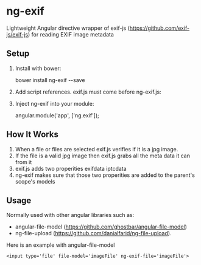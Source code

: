# ng-exif
Lightweight Angular directive wrapper of exif-js (https://github.com/exif-js/exif-js) for reading EXIF image metadata 



Setup
-----

1) Install with bower:

    bower install ng-exif --save

2) Add script references. exif.js must come before ng-exif.js:

    <script src='/bower_components/exif-js/exif.js'></script>
    <script src='/bower_components/ng-exif/ng-exif.js'></script>

3) Inject ng-exif into your module:

    angular.module('app', ['ng.exif']);

How It Works
-----
1. When a file or files are selected exif.js verifies if it is a jpg image.
2. If the file is a valid jpg image then exif.js grabs all the meta data it can from it
3. exif.js adds two properities
    exifdata
    iptcdata
4. ng-exif makes sure that those two properities are added to the parent's scope's models

Usage
-----

Normally used with other angular libraries such as:
- angular-file-model (https://github.com/ghostbar/angular-file-model)
- ng-file-upload (https://github.com/danialfarid/ng-file-upload).

Here is an example with angular-file-model

    <input type='file' file-model='imageFile' ng-exif-file='imageFile'>

